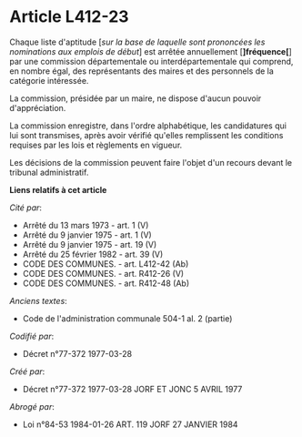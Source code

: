 # Article L412-23

Chaque liste d'aptitude [*sur la base de laquelle sont prononcées les nominations aux emplois de début*] est arrêtée
annuellement [**]fréquence[**] par une commission départementale ou interdépartementale qui comprend, en nombre égal, des
représentants des maires et des personnels de la catégorie intéressée.

La commission, présidée par un maire, ne dispose d'aucun pouvoir d'appréciation.

La commission enregistre, dans l'ordre alphabétique, les candidatures qui lui sont transmises, après avoir vérifié qu'elles
remplissent les conditions requises par les lois et règlements en vigueur.

Les décisions de la commission peuvent faire l'objet d'un recours devant le tribunal administratif.

**Liens relatifs à cet article**

_Cité par_:

  - Arrêté du 13 mars 1973 - art. 1 (V)
  - Arrêté du 9 janvier 1975 - art. 1 (V)
  - Arrêté du 9 janvier 1975 - art. 19 (V)
  - Arrêté du 25 février 1982 - art. 39 (V)
  - CODE DES COMMUNES. - art. L412-42 (Ab)
  - CODE DES COMMUNES. - art. R412-26 (V)
  - CODE DES COMMUNES. - art. R412-48 (Ab)

_Anciens textes_:

  - Code de l'administration communale 504-1 al. 2 (partie)

_Codifié par_:

  - Décret n°77-372 1977-03-28

_Créé par_:

  - Décret n°77-372 1977-03-28 JORF ET JONC 5 AVRIL 1977

_Abrogé par_:

  - Loi n°84-53 1984-01-26 ART. 119 JORF 27 JANVIER 1984
